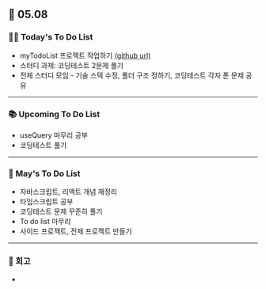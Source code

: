 ## 📆 05.08

### 💁‍♀️ Today's To Do List

- myTodoList 프로젝트 작업하기 [(github url)](https://github.com/yennnny/myToDoList)
- 스터디 과제: 코딩테스트 2문제 풀기
- 전체 스터디 모임 - 기술 스텍 수정, 폴더 구조 정하기, 코딩테스트 각자 푼 문제 공유

---

### 📚 Upcoming To Do List

- useQuery 마무리 공부
- 코딩테스트 풀기

---

### 📌 May's To Do List

- 자바스크립트, 리액트 개념 재정리
- 타입스크립트 공부
- 코딩테스트 문제 꾸준히 풀기
- To do list 마무리
- 사이드 프로젝트, 전체 프로젝트 만들기

---

### 👀 회고

-
